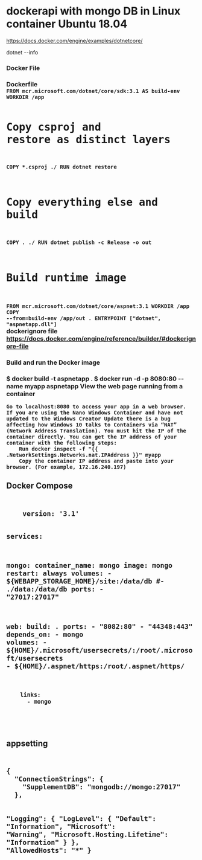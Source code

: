 # dockerapi with mongo DB in Linux container Ubuntu 18.04 
https://docs.docker.com/engine/examples/dotnetcore/

dotnet --info

<h3>Docker File<h3>
Dockerfile
    <code>
FROM mcr.microsoft.com/dotnet/core/sdk:3.1 AS build-env
WORKDIR /app

# Copy csproj and restore as distinct layers
COPY *.csproj ./
RUN dotnet restore

# Copy everything else and build
COPY . ./
RUN dotnet publish -c Release -o out

# Build runtime image
FROM mcr.microsoft.com/dotnet/core/aspnet:3.1
WORKDIR /app
COPY --from=build-env /app/out .
ENTRYPOINT ["dotnet", "aspnetapp.dll"]
 </code>
dockerignore file
https://docs.docker.com/engine/reference/builder/#dockerignore-file

<h3>Build and run the Docker image<h3>
$ docker build -t aspnetapp .
$ docker run -d -p 8080:80 --name myapp aspnetapp
View the web page running from a container

    Go to localhost:8080 to access your app in a web browser.
    If you are using the Nano Windows Container and have not updated to the Windows Creator Update there is a bug affecting how Windows 10 talks to Containers via “NAT” (Network Address Translation). You must hit the IP of the container directly. You can get the IP address of your container with the following steps:
        Run docker inspect -f "{{ .NetworkSettings.Networks.nat.IPAddress }}" myapp
        Copy the container IP address and paste into your browser. (For example, 172.16.240.197)


<h2>Docker Compose<h2>
 <code>
    version: '3.1'

services:

  mongo:
    container_name: mongo
    image: mongo
    restart: always
    volumes:
      - ${WEBAPP_STORAGE_HOME}/site:/data/db
      #- ./data:/data/db
    ports:
      - "27017:27017"

  web:
        build: .
        ports:
            - "8082:80"
            - "44348:443"
        depends_on:
            - mongo
        volumes:
            - ${HOME}/.microsoft/usersecrets/:/root/.microsoft/usersecrets
            - ${HOME}/.aspnet/https:/root/.aspnet/https/     
        
        links:
          - mongo

 </code>
<h2>appsetting<h2>

 <code>
{
  "ConnectionStrings": {
    "SupplementDB": "mongodb://mongo:27017"
  },

  
  "Logging": {
    "LogLevel": {
      "Default": "Information",
      "Microsoft": "Warning",
      "Microsoft.Hosting.Lifetime": "Information"
    }
  },
  "AllowedHosts": "*"
}
 </code>
